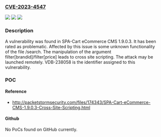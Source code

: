 ### [CVE-2023-4547](https://cve.mitre.org/cgi-bin/cvename.cgi?name=CVE-2023-4547)
![](https://img.shields.io/static/v1?label=Product&message=eCommerce%20CMS&color=blue)
![](https://img.shields.io/static/v1?label=Version&message=%3D%201.9.0.3%20&color=brighgreen)
![](https://img.shields.io/static/v1?label=Vulnerability&message=CWE-79%20Cross%20Site%20Scripting&color=brighgreen)

### Description

A vulnerability was found in SPA-Cart eCommerce CMS 1.9.0.3. It has been rated as problematic. Affected by this issue is some unknown functionality of the file /search. The manipulation of the argument filter[brandid]/filter[price] leads to cross site scripting. The attack may be launched remotely. VDB-238058 is the identifier assigned to this vulnerability.

### POC

#### Reference
- http://packetstormsecurity.com/files/174343/SPA-Cart-eCommerce-CMS-1.9.0.3-Cross-Site-Scripting.html

#### Github
No PoCs found on GitHub currently.

